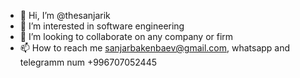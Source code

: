 - 👋 Hi, I’m @thesanjarik
- 👀 I’m interested in software engineering
- 💞️ I’m looking to collaborate on any company or firm
- 📫 How to reach me  sanjarbakenbaev@gmail.com, whatsapp and telegramm num +996707052445

<!---
thesanjarik/thesanjarik is a ✨ special ✨ repository because its `README.md` (this file) appears on your GitHub profile.
You can click the Preview link to take a look at your changes.
--->
